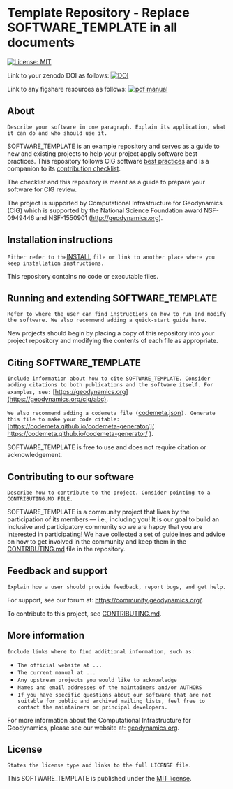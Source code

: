 Template Repository - Replace SOFTWARE_TEMPLATE in all documents
===========================================================

[![License: MIT](https://img.shields.io/badge/License-MIT-yellow.svg)](LICENSE)

Link to your zenodo DOI as follows: [![DOI](https://zenodo.org/badge/DOI/10.5281/zenodo.2653531.svg)](https://doi.org/10.5281/zenodo.2653531)

Link to any figshare resources as follows: [![pdf manual](https://img.shields.io/badge/get-PDF-green.svg)](https://doi.org/10.6084/m9.figshare.4865333)


About
-----

`Describe your software in one paragraph. Explain its application, what it can
do and who should use it. `

SOFTWARE_TEMPLATE is an example repository and serves as a guide to new and existing projects to help your project apply software best practices. This repository follows CIG software  [best practices](https://github.com/geodynamics/best_practices) and is a companion to its [contribution checklist]().  

The checklist and this repository is meant as a guide to prepare your software for CIG review.

The project is supported by Computational Infrastructure for Geodynamics (CIG)
which is supported by the National Science Foundation award NSF-0949446 and NSF-1550901
(http://geodynamics.org).


Installation instructions
-------------------------

`Either refer to the`[INSTALL](INSTALL) `file or link to another place where you keep installation instructions.`

This repository contains no code or executable files.

Running and extending SOFTWARE_TEMPLATE
---------------------------------------

`Refer to where the user can find instructions on how to run and modify the software. We also recommend adding a quick-start guide here.`

New projects should begin by placing a copy of this repository into your project repository and modifying the contents of each file as appropriate.


Citing SOFTWARE_TEMPLATE
------------------------

`Include information about how to cite SOFTWARE_TEMPLATE. Consider adding citations to both publications and the software itself. For examples, see:` [https://geodynamics.org](https://geodynamics.org/cig/abc).

`We also recommend adding a codemeta file (`[codemeta.json](codemeta.json)`). Generate this file to make your code citable:`[https://codemeta.github.io/codemeta-generator/]( https://codemeta.github.io/codemeta-generator/ ).

SOFTWARE_TEMPLATE is free to use and does not require citation or acknowledgement.

Contributing to our software
----------------------
`Describe how to contribute to the project. Consider pointing to a CONTRIBUTING.MD FILE.`

SOFTWARE_TEMPLATE is a community project that lives by the participation of its
members — i.e., including you! It is our goal to build an inclusive and
participatory community so we are happy that you are interested in
participating! We have collected a set of guidelines and advice on how to get
involved in the community and keep them in the
[CONTRIBUTING.md](CONTRIBUTING.md) file in the repository.

Feedback and support
----------------------
`Explain how a user should provide feedback, report bugs, and get help.`

For support, see our forum at: https://community.geodynamics.org/.

To contribute to this project, see [CONTRIBUTING.md](CONTRIBUTING.md).


More information
----------------

`Include links where to find additional information, such as:`
 - `The official website at ...`
 - `The current manual at ...`
 - `Any upstream projects you would like to acknowledge`
 - `Names and email addresses of the maintainers and/or AUTHORS`
 - `If you have specific questions about our software that are not suitable for public and archived mailing lists, feel free to contact the maintainers or principal developers.`

For more information about the Computational Infrastructure for Geodynamics, please see our website at: [geodynamics.org](geodynamics.org).


License
-------
`States the license type and links to the full LICENSE file.`

This SOFTWARE_TEMPLATE is published under the [MIT license](LICENSE).
